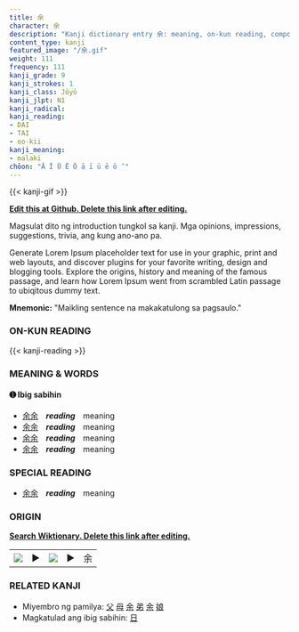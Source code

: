 ```yaml
---
title: 余
character: 余
description: "Kanji dictionary entry 余: meaning, on-kun reading, compounds, origin, related kanji"
content_type: kanji
featured_image: "/余.gif"
weight: 111
frequency: 111
kanji_grade: 9
kanji_strokes: 1
kanji_class: Jōyō
kanji_jlpt: N1
kanji_radical: 
kanji_reading: 
- DAI
- TAI
- oo-kii
kanji_meaning:
- malaki
chōon: "Ā Ī Ū Ē Ō ā ī ū ē ō ’"
---
```

[//]: # (Don't edit the line below. Kanji animated GIF code is automatically generated.)
{{< kanji-gif >}}

[//]: # (Edit below this line.)

**[Edit this at Github. Delete this link after editing.](https://github.com/tim0g/tim/tree/main/content/kanji/余/index.md)**

Magsulat dito ng introduction tungkol sa kanji. Mga opinions, impressions, suggestions, trivia, ang kung ano-ano pa.

Generate Lorem Ipsum placeholder text for use in your graphic, print and web layouts, and discover plugins for your favorite writing, design and blogging tools. Explore the origins, history and meaning of the famous passage, and learn how Lorem Ipsum went from scrambled Latin passage to ubiqitous dummy text.
 
**Mnemonic:** "Maikling sentence na makakatulong sa pagsaulo."

### ON-KUN READING

[//]: # (Don't edit the line below. ON-KUN READING code is automatically generated.)
{{< kanji-reading >}}

### MEANING & WORDS

#### ➊ **Ibig sabihin**
  - [余](../余)[余](../余)　***reading***　meaning
  - [余](../余)[余](../余)　***reading***　meaning
  - [余](../余)[余](../余)　***reading***　meaning
  - [余](../余)[余](../余)　***reading***　meaning

### SPECIAL READING
  - [余](../余)[余](../余)　***reading***　meaning

### ORIGIN

**[Search Wiktionary. Delete this link after editing.](https://wiktionary.org/wiki/余)**
<table class="kanji-table"><tr><td>
<img src="60px-余-bronze.svg.png">
</td><td>▶</td><td>
<img src="60px-余-oracle.svg.png">
</td><td>▶</td>
<td class="kanji-origin">余</td>
</tr></table>

### RELATED KANJI
- Miyembro ng pamilya: [父](../父) [母](../母) [余](../余) [弟](../弟) [余](../余) [娘](../娘)
- Magkatulad ang ibig sabihin: [日](../日)
